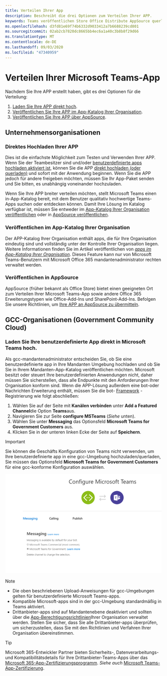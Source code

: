 ```yaml
---
title: Verteilen Ihrer App
description: Beschreibt die drei Optionen zum Verteilen Ihrer APP.
keywords: Teams veröffentlichen Store Office Distribute AppSource querladen Upload-App
ms.openlocfilehash: d3fd81e69f74b6332d9033412a7b6688239cd801
ms.sourcegitcommit: 02ab2cb7820dc8665bb4ec6a1a40c3b8b8f29d66
ms.translationtype: MT
ms.contentlocale: de-DE
ms.lasthandoff: 09/03/2020
ms.locfileid: "47340959"
---
```

# <a name="distribute-your-microsoft-teams-app"></a>Verteilen Ihrer Microsoft Teams-App

Nachdem Sie Ihre APP erstellt haben, gibt es drei Optionen für die Verteilung:

1. [Laden Sie Ihre APP direkt hoch](#upload-your-app-directly).
2. [Veröffentlichen Sie Ihre APP im App-Katalog Ihrer Organisation](#publish-to-your-organizations-app-catalog).
3. [Veröffentlichen Sie Ihre APP über AppSource](#publish-to-appsource).

## <a name="enterprise-organizations"></a>Unternehmensorganisationen

### <a name="upload-your-app-directly"></a>Direktes Hochladen Ihrer APP

Dies ist die einfachste Möglichkeit zum Testen und Verwenden Ihrer APP. Wenn Sie der Teambesitzer sind und/oder [benutzerdefinierte apps hochladen aktiviert ist](/microsoftteams/admin-settings), können Sie die APP [direkt hochladen (oder querladen)](./apps-upload.md) und sofort mit der Anwendung beginnen. Wenn Sie die APP jedoch für andere freigeben möchten, müssen Sie Ihr App-Paket senden und Sie bitten, es unabhängig voneinander hochzuladen.

Wenn Sie Ihre APP breiter verteilen möchten, stellt Microsoft Teams einen in-App-Katalog bereit, mit dem Benutzer qualitativ hochwertige Teams-Apps suchen oder entdecken können. Damit Ihre Lösung im Katalog verfügbar ist, müssen Sie entweder im [App-Katalog Ihrer Organisation veröffentlichen](#publish-to-your-organizations-app-catalog) oder in [AppSource veröffentlichen](./appsource/publish.md).

### <a name="publish-to-your-organizations-app-catalog"></a>Veröffentlichen im App-Katalog Ihrer Organisation

Der APP-Katalog Ihrer Organisation enthält apps, die für Ihre Organisation eindeutig sind und vollständig unter der Kontrolle Ihrer Organisation liegen. Weitere Informationen finden Sie im Artikel veröffentlichen von [*apps im App-Katalog Ihrer Organisation*](/microsoftteams/tenant-apps-catalog-teams). Dieses Feature kann nur von Microsoft Teams-Benutzern mit Microsoft Office 365 mandantenadministrator rechten verwaltet werden.

### <a name="publish-to-appsource"></a>Veröffentlichen in AppSource

AppSource (früher bekannt als Office Store) bietet einen geeigneten Ort zum Verteilen Ihrer Microsoft Teams-App sowie andere Office 365 Erweiterungstypen wie Office-Add-Ins und SharePoint-Add-Ins. Befolgen Sie unsere Richtlinien, um [Ihre APP an AppSource zu übermitteln](./appsource/publish.md).

## <a name="government-community-cloud-gcc-organizations"></a>GCC-Organisationen (Government Community Cloud)

### <a name="upload-your-custom-app-directly-to-teams"></a>Laden Sie Ihre benutzerdefinierte App direkt in Microsoft Teams hoch.

 Als gcc-mandantenadministrator entscheiden Sie, ob Sie eine benutzerdefinierte app in Ihre Mandanten Umgebung hochladen und ob Sie Sie in Ihrem Mandanten-App-Katalog veröffentlichen möchten. Microsoft besitzt oder steuert Ihre benutzerdefinierten Anwendungen nicht, daher müssen Sie sicherstellen, dass alle Endpunkte mit den Anforderungen Ihrer Organisation konform sind. Wenn die APP-Lösung außerdem eine bot-oder Nachrichten Erweiterung enthält, müssen Sie die bot- [Framework](https://dev.botframework.com/) -Registrierung wie folgt abschließen:

1. Wählen Sie auf der Seite mit **Kanälen verbinden** unter **Add a Featured Channel**die Option **Teams**aus.
1. Navigieren Sie zur Seite **configure MSTeams** (*Siehe* unten).
1. Wählen Sie unter **Messaging** das Optionsfeld **Microsoft Teams for Government Customers** aus.
1. Klicken Sie in der unteren linken Ecke der Seite auf **Speichern**.  

>[!IMPORTANT]
> Sie können die Geschäfts Konfiguration von Teams nicht verwenden, um Ihre benutzerdefinierte app in eine gcc-Umgebung hochzuladen/querladen, Sie müssen das Optionsfeld **Microsoft Teams for Government Customers** für eine gcc-konforme Konfiguration auswählen.

![Microsoft Teams-Messaging-Konfigurationsseite](../../assets/images/gcc-configure.png)

> [!NOTE]
>
> * Die oben beschriebenen Upload-Anweisungen für gcc-Umgebungen gelten für benutzerdefinierte Microsoft Teams-apps. </br>
> * Kompatible Microsoft-apps sind in der gcc-Umgebung standardmäßig in Teams aktiviert.
> * Drittanbieter-apps sind auf Mandantenebene deaktiviert und sollten über die [App-Berechtigungsrichtlinien](/microsoftteams/teams-app-permission-policies)Ihrer Organisation verwaltet werden. Stellen Sie sicher, dass Sie alle Drittanbieter-apps überprüfen, um sicherzustellen, dass Sie mit den Richtlinien und Verfahren Ihrer Organisation übereinstimmen.

> [!TIP]
>
> Microsoft 365-Entwickler Partner bieten Sicherheits-, Datenverarbeitungs-und Kompatibilitätsdetails für Ihre Drittanbieter-Teams-Apps über das [Microsoft 365-App-Zertifizierungsprogramm](/microsoft-365-app-certification/overview). *Siehe auch* [Microsoft Teams-App-Zertifizierung](/microsoftteams/platform/concepts/deploy-and-publish/appsource/post-publish/application-certification).
</br></br>
